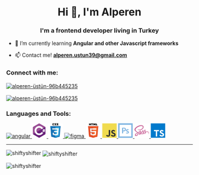 <h1 align="center">Hi 👋, I'm Alperen</h1>
<h3 align="center">I'm a frontend developer living in Turkey</h3>

- 🌱 I’m currently learning **Angular and other Javascript frameworks**

- 📫 Contact me! **alperen.ustun39@gmail.com**

<h3 align="left">Connect with me:</h3>
<p align="left">
<a href="https://linkedin.com/in/alperen-üstün-96b445235" target="blank"><img align="center" src="https://raw.githubusercontent.com/rahuldkjain/github-profile-readme-generator/master/src/images/icons/Social/linked-in-alt.svg" alt="alperen-üstün-96b445235" height="30" width="40" /></a>
</p>
<a href="https://alperenustun.dev" target="blank"><img align="center" src="https://i.imgur.com/QxAaaWm.png" alt="alperen-üstün-96b445235" height="30" width="80" /></a>
</p>

<h3 align="left">Languages and Tools:</h3>
<p align="left"> <a href="https://angular.io" target="_blank" rel="noreferrer"> <img src="https://angular.io/assets/images/logos/angular/angular.svg" alt="angular" width="40" height="40"/> </a> <a href="https://www.w3schools.com/cs/" target="_blank" rel="noreferrer"> <img src="https://raw.githubusercontent.com/devicons/devicon/master/icons/csharp/csharp-original.svg" alt="csharp" width="40" height="40"/> </a> <a href="https://www.w3schools.com/css/" target="_blank" rel="noreferrer"> <img src="https://raw.githubusercontent.com/devicons/devicon/master/icons/css3/css3-original-wordmark.svg" alt="css3" width="40" height="40"/> </a> <a href="https://www.figma.com/" target="_blank" rel="noreferrer"> <img src="https://www.vectorlogo.zone/logos/figma/figma-icon.svg" alt="figma" width="40" height="40"/> </a> <a href="https://www.w3.org/html/" target="_blank" rel="noreferrer"> <img src="https://raw.githubusercontent.com/devicons/devicon/master/icons/html5/html5-original-wordmark.svg" alt="html5" width="40" height="40"/> </a> <a href="https://developer.mozilla.org/en-US/docs/Web/JavaScript" target="_blank" rel="noreferrer"> <img src="https://raw.githubusercontent.com/devicons/devicon/master/icons/javascript/javascript-original.svg" alt="javascript" width="40" height="40"/> </a> <a href="https://www.photoshop.com/en" target="_blank" rel="noreferrer"> <img src="https://raw.githubusercontent.com/devicons/devicon/master/icons/photoshop/photoshop-line.svg" alt="photoshop" width="40" height="40"/> </a> <a href="https://sass-lang.com" target="_blank" rel="noreferrer"> <img src="https://raw.githubusercontent.com/devicons/devicon/master/icons/sass/sass-original.svg" alt="sass" width="40" height="40"/> </a> <a href="https://www.typescriptlang.org/" target="_blank" rel="noreferrer"> <img src="https://raw.githubusercontent.com/devicons/devicon/master/icons/typescript/typescript-original.svg" alt="typescript" width="40" height="40"/> </a> </p>

<hr>
<p><img align="left" src="https://github-readme-stats.vercel.app/api/top-langs?username=shiftyshifter&show_icons=true&theme=synthwave&locale=en&layout=compact" alt="shiftyshifter" /></p>

<p>&nbsp;<img align="center" src="https://github-readme-stats.vercel.app/api?username=shiftyshifter&show_icons=true&theme=synthwave&locale=en" alt="shiftyshifter" /></p>

<p><img align="center" src="https://github-readme-streak-stats.herokuapp.com/?user=shiftyshifter&theme=dark" alt="shiftyshifter" /></p>
